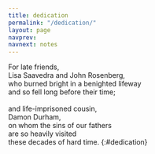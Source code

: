 ```yaml
---
title: dedication
permalink: "/dedication/"
layout: page
navprev: 
navnext: notes
---
```


For late friends,  
Lisa Saavedra and John Rosenberg,  
who burned bright in a benighted lifeway  
and so fell long before their time;  
&nbsp;  
and life-imprisoned cousin,  
Damon Durham,  
on whom the sins of our fathers  
are so heavily visited  
these decades of hard time.
{:#dedication}
